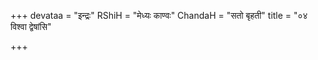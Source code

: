 +++
devataa = "इन्द्रः"
RShiH = "मेध्यः काण्वः"
ChandaH = "सतो बृहती"
title = "०४ विश्वा द्वेषांसि"

+++
